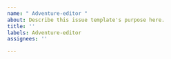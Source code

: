 ```yaml
---
name: " Adventure-editor "
about: Describe this issue template's purpose here.
title: ''
labels: Adventure-editor
assignees: ''

---
```



